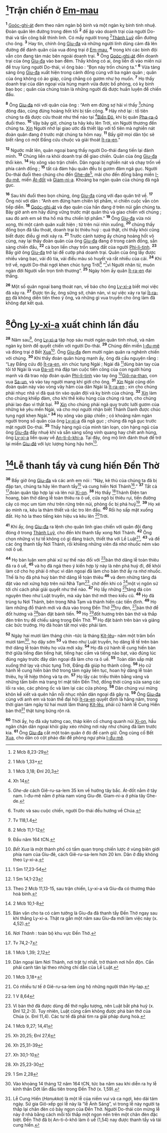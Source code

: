 # [^1@-73221095-0628-4cad-864f-65bf62596fa1]Trận chiến ở [Em-mau]()
<sup><b>1</b></sup> [Goóc-ghi-át]() đem theo năm ngàn bộ binh và một ngàn kỵ binh tinh nhuệ. Đoàn quân lên đường trong đêm tối <sup><b>2</b></sup> để ập vào doanh trại của người Do-thái và tấn công bất thình lình. Có mấy người trong [^2@-73221095-0628-4cad-864f-65bf62596fa1][Thành Luỹ]() dẫn đường cho ông. <sup><b>3</b></sup> Hay tin, chính ông [Giu-đa]() và những người lính dũng cảm đã lên đường để đánh quân của vua đóng trại ở [Em-mau](), <sup><b>4</b></sup> trong khi các binh đội vẫn còn đang tản mác bên ngoài doanh trại. <sup><b>5</b></sup> Ông [Goóc-ghi-át]() đến doanh trại của ông [Giu-đa]() vào ban đêm. Thấy không có ai, ông liền đi vào miền núi để truy lùng người Do-thái, vì ông bảo : “Bọn này trốn chúng ta.” <sup><b>6</b></sup> Vừa tảng sáng ông [Giu-đa]() xuất hiện trong cánh đồng cùng với ba ngàn quân ; quân của ông không có áo giáp, cũng chẳng có gươm như họ muốn. <sup><b>7</b></sup> Họ thấy doanh trại của dân ngoại vừa hùng mạnh vừa được bố phòng, có kỵ binh bao bọc ; quân của chúng toàn là những người đã được huấn luyện để chiến đấu.

<sup><b>8</b></sup> Ông [Giu-đa]() nói với quân của ông : “Anh em đừng sợ hãi vì thấy [^3@-73221095-0628-4cad-864f-65bf62596fa1]chúng đông đảo, cũng đừng hoảng hốt khi bị tấn công. <sup><b>9</b></sup> Hãy nhớ lại : tổ tiên chúng ta đã được cứu thoát như thế nào tại [^4@-73221095-0628-4cad-864f-65bf62596fa1][Biển Đỏ](), khi bị quân [Pha-ra-ô]() đuổi theo. <sup><b>10</b></sup> Vậy bây giờ, chúng ta hãy kêu lên Trời, xin Người thương đến chúng ta. [Xin]() Người nhớ lại giao ước đã thiết lập với tổ tiên mà nghiền nát đoàn quân đang ở trước mặt chúng ta hôm nay. <sup><b>11</b></sup> Bấy giờ mọi dân tộc sẽ biết rằng có một Đấng cứu chuộc và giải thoát [Ít-ra-en]().”

<sup><b>12</b></sup> Ngước mắt lên, quân ngoại bang thấy người Do-thái đang tiến lại đánh mình. <sup><b>13</b></sup> Chúng liền ra khỏi doanh trại để giao chiến. Quân của ông [Giu-đa]() thổi kèn. <sup><b>14</b></sup> Họ xông vào trận chiến. Dân ngoại bị nghiền nát và chạy trốn về phía cánh đồng ; <sup><b>15</b></sup> tất cả đám hậu quân đều bị gươm đâm ngã gục. Người Do-thái đuổi theo chúng cho đến [Ghe-de]()[^1-73221095-0628-4cad-864f-65bf62596fa1], mãi cho đến đồng bằng miền [I-đu-mê](), miền [Át-đốt]() và [Giam-ni-a](). Khoảng ba ngàn quân của chúng đã ngã gục.

<sup><b>16</b></sup> Sau khi đuổi theo bọn chúng, ông [Giu-đa]() cùng với đạo quân trở về. <sup><b>17</b></sup> Ông nói với dân : “Anh em đừng ham chiến lợi phẩm, vì chiến cuộc vẫn còn tiếp diễn. <sup><b>18</b></sup> [Goóc-ghi-át]() và đạo quân của hắn đang ở trên núi gần chúng ta. Bây giờ anh em hãy đứng vững trước mặt quân thù và giao chiến với chúng ; sau đó anh em sẽ tha hồ mà thu chiến lợi phẩm.” <sup><b>19</b></sup> Ông [Giu-đa]() vừa nói xong, thì một cánh quân xuất hiện ; từ trên núi nhìn xuống, <sup><b>20</b></sup> chúng thấy đồng bọn đã tẩu thoát, doanh trại bị thiêu huỷ : quả thật, chỉ thấy khói cũng biết được điều gì mới xảy ra. <sup><b>21</b></sup> Trước cảnh tượng ấy chúng hoảng hốt vô cùng, nay lại thấy đoàn quân của ông [Giu-đa]() đang ở trong cánh đồng, sẵn sàng chiến đấu, <sup><b>22</b></sup> cả bọn liền chạy trốn sang đất của người [Phi-li-tinh](). <sup><b>23</b></sup> Bấy giờ ông [Giu-đa]() trở lại để cướp phá doanh trại. Quân của ông lấy được nhiều vàng bạc, vải đỏ tía, vải điều màu sò huyết và rất nhiều của cải. <sup><b>24</b></sup> Khi trở về, người Do-thái ngợi khen chúc tụng Trời[^2-73221095-0628-4cad-864f-65bf62596fa1] “[^5@-73221095-0628-4cad-864f-65bf62596fa1]vì Người nhân từ, muôn ngàn đời Người vẫn trọn tình thương”. <sup><b>25</b></sup> Ngày hôm ấy quân [Ít-ra-en]() đại thắng.

<sup><b>26</b></sup> Một số quân ngoại bang thoát nạn, về báo cho ông [Ly-xi-a]() biết mọi việc đã xảy ra. <sup><b>27</b></sup> Được tin ấy, ông sững sờ, chán nản, vì sự việc xảy ra tại [Ít-ra-en]() đã không diễn tiến theo ý ông, và những gì vua truyền cho ông làm đã không đạt kết quả.


# [^6@-73221095-0628-4cad-864f-65bf62596fa1]Ông [Ly-xi-a]() xuất chinh lần đầu
<sup><b>28</b></sup> Năm sau[^3-73221095-0628-4cad-864f-65bf62596fa1], ông [Ly-xi-a]() tập họp sáu mươi ngàn quân tinh nhuệ, và năm ngàn kỵ binh để quyết chiến với người Do-thái. <sup><b>29</b></sup> Chúng đến miền [I-đu-mê]() và đóng trại ở Bết [Xua]()[^4-73221095-0628-4cad-864f-65bf62596fa1]. Ông [Giu-đa]() đem mười ngàn quân ra nghênh chiến với chúng. <sup><b>30</b></sup> Khi thấy đoàn quân hùng mạnh ấy, ông đã cầu nguyện rằng : “Lạy Đấng cứu độ [Ít-ra-en](), xin chúc tụng Ngài ; Ngài đã [^7@-73221095-0628-4cad-864f-65bf62596fa1]dùng bàn tay của tôi tớ Ngài là vua [Đa-vít]() mà đập tan cuộc tiến công của con người hùng mạnh và đã trao nộp đoàn quân [Phi-li-tinh]() vào tay ông [^8@-73221095-0628-4cad-864f-65bf62596fa1][Giô-na-than](), con vua [Sa-un](), và vào tay người mang khí giới cho ông. <sup><b>31</b></sup> [Xin]() Ngài cũng dồn đoàn quân này vào vòng vây hãm của dân Ngài là [Ít-ra-en]() ; xin cho chúng phải nhục nhã vì đã quá tin vào quân đội và kỵ binh của chúng. <sup><b>32</b></sup> [Xin]() làm cho chúng khiếp đảm, cho khí thế kiêu hùng của chúng rã tan, cho chúng phải lao đao vì thất bại. <sup><b>33</b></sup> [Xin]() cho chúng phải ngã quỵ trước lưỡi gươm của những kẻ yêu mến Ngài, và cho mọi người nhận biết Thánh Danh được chúc tụng ngợi khen Ngài.” <sup><b>34</b></sup> Họ xông vào giáp chiến ; có khoảng năm ngàn người trong số quân của ông [Ly-xi-a]() đã ngã gục ; chúng đã ngã gục trước mặt người Do-thái. <sup><b>35</b></sup> Thấy hàng ngũ của mình tán loạn, còn hàng ngũ của ông [Giu-đa]() đầy nhuệ khí và sẵn sàng sống vinh quang hay chết anh hùng, ông [Ly-xi-a]() liền quay về [An-ti-ô-khi-a](). Tại đây, ông mộ lính đánh thuê để trở lại miền [Giu-đê]() với lực lượng hùng hậu hơn[^5-73221095-0628-4cad-864f-65bf62596fa1].


# [^9@-73221095-0628-4cad-864f-65bf62596fa1]Lễ thanh tẩy và cung hiến Đền Thờ
<sup><b>36</b></sup> Bấy giờ ông [Giu-đa]() và các anh em nói : “Này, kẻ thù của chúng ta đã bị đập tan, chúng ta hãy lên thanh tẩy[^6-73221095-0628-4cad-864f-65bf62596fa1] và cung hiến Nơi Thánh[^7-73221095-0628-4cad-864f-65bf62596fa1].” <sup><b>37</b></sup> Tất cả [^10@-73221095-0628-4cad-864f-65bf62596fa1]đoàn quân tập hợp lại và lên núi [Xi-on](). <sup><b>38</b></sup> Họ thấy [^11@-73221095-0628-4cad-864f-65bf62596fa1]Thánh Điện tan hoang, bàn thờ dâng lễ toàn thiêu ra ô uế, cửa ngõ bị thiêu rụi, tiền đường cây cỏ mọc um tùm như trên rừng trên núi, phòng ốc bị phá huỷ[^8-73221095-0628-4cad-864f-65bf62596fa1]. <sup><b>39</b></sup> Họ xé áo mình ra, kêu la thảm thiết và rắc tro lên đầu. <sup><b>40</b></sup> Rồi họ sấp mặt xuống đất. Họ hò la theo tiếng kèn hiệu và kêu lên [^12@-73221095-0628-4cad-864f-65bf62596fa1]Trời.

<sup><b>41</b></sup> Khi ấy, ông [Giu-đa]() ra lệnh cho quân lính giao chiến với quân đội đang đóng ở trong [Thành Luỹ](), cho đến khi thanh tẩy xong Nơi Thánh. <sup><b>42</b></sup> Ông chọn những vị tư tế không có gì đáng trách, thiết tha với Lề Luật[^9-73221095-0628-4cad-864f-65bf62596fa1], <sup><b>43</b></sup> và để các ông thanh tẩy Nơi Thánh, rồi khiêng những viên đá nhơ nhuốc ném vào nơi ô uế.

<sup><b>44</b></sup> Họ bàn luận xem phải xử sự thế nào đối với [^13@-73221095-0628-4cad-864f-65bf62596fa1]bàn thờ dâng lễ toàn thiêu đã ra ô uế, <sup><b>45</b></sup> và họ đã ngả theo ý kiến hợp lý này là nên phá huỷ đi, để khỏi làm cớ cho họ phải ô nhục vì dân ngoại đã làm cho bàn thờ ấy ra nhơ nhuốc. Thế là họ đã phá huỷ bàn thờ dâng lễ toàn thiêu <sup><b>46</b></sup> và đem những tảng đá đặt vào nơi xứng hợp trên núi Nhà Tạm[^10-73221095-0628-4cad-864f-65bf62596fa1], chờ đến khi có [^14@-73221095-0628-4cad-864f-65bf62596fa1]một vị ngôn sứ tới chỉ cách phải giải quyết như thế nào. <sup><b>47</b></sup> Họ lấy những [^15@-73221095-0628-4cad-864f-65bf62596fa1]tảng đá còn nguyên theo như Luật truyền, mà xây bàn thờ mới theo kiểu cũ. <sup><b>48</b></sup> Họ đã trùng tu Nơi Thánh, bên trong Nhà Tạm và thánh hiến các tiền đình. <sup><b>49</b></sup> Họ làm những đồ thánh mới và đưa vào trong Đền Thờ [^16@-73221095-0628-4cad-864f-65bf62596fa1]trụ đèn, [^17@-73221095-0628-4cad-864f-65bf62596fa1]bàn thờ để đốt hương và [^18@-73221095-0628-4cad-864f-65bf62596fa1]bàn đặt bánh tiến. <sup><b>50</b></sup> Họ [^19@-73221095-0628-4cad-864f-65bf62596fa1]đốt hương trên bàn thờ và thắp đèn trên trụ để chiếu sáng trong Đền Thờ. <sup><b>51</b></sup> Họ đặt bánh trên bàn và giăng các bức trướng. Họ đã hoàn tất mọi việc phải làm.

<sup><b>52</b></sup> Ngày hai mươi lăm tháng chín –tức là tháng [Kít-lêu]()– năm một trăm bốn mươi tám[^11-73221095-0628-4cad-864f-65bf62596fa1], họ dậy sớm <sup><b>53</b></sup> và theo như Luật truyền, họ dâng lễ tế trên bàn thờ dâng lễ toàn thiêu họ vừa mới xây. <sup><b>54</b></sup> Họ đã cử hành lễ cung hiến bàn thờ giữa tiếng đàn tiếng hát, tiếng hạc cầm và tiếng não bạt, vào đúng lúc đúng ngày trước đây dân ngoại đã làm cho ra ô uế. <sup><b>55</b></sup> Toàn dân sấp mặt xuống thờ lạy và chúc tụng Trời, Đấng đã giúp họ thành công. <sup><b>56</b></sup> Họ cử hành lễ cung hiến bàn thờ trong tám ngày liên tục, hoan hỷ dâng lễ toàn thiêu, hy lễ hiệp thông và tạ ơn. <sup><b>57</b></sup> Họ lấy các triều thiên bằng vàng và những tấm biển mà trang trí mặt tiền Đền Thờ, đồng thời cũng sửa sang các lối ra vào, các phòng ốc và làm lại các cửa phòng. <sup><b>58</b></sup> Dân chúng vui mừng khôn kể xiết và quên hẳn nỗi nhục nhằn dân ngoại đã gây ra. <sup><b>59</b></sup> Ông [Giu-đa]() cùng với anh em và toàn thể đại hội [Ít-ra-en]() quyết định là hằng năm, trong thời gian tám ngày từ hai mươi lăm tháng [Kít-lêu](), phải cử hành lễ Cung Hiến bàn thờ[^12-73221095-0628-4cad-864f-65bf62596fa1] thật tưng bừng rộn rã.

<sup><b>60</b></sup> Thời ấy, họ đã xây tường cao, tháp kiên cố chung quanh núi [Xi-on](), hầu ngăn chặn dân ngoại khỏi giày xéo những nơi này như chúng đã làm trước kia. <sup><b>61</b></sup> Ông [Giu-đa]() cắt một toán quân ở đó để canh giữ. Ông củng cố Bết [Xua](), cho dân có cột pháo đài để phòng ngự phía [I-đu-mê]().

[^1-73221095-0628-4cad-864f-65bf62596fa1]: *Ghe-de* cách Giê-ru-sa-lem 35 km về hướng tây bắc. Át-đốt nằm ở tây nam. I-đu-mê nằm ở phía nam vùng Giu-đê. Giam-ni-a ở phía tây Ghe-de.
[^2-73221095-0628-4cad-864f-65bf62596fa1]: Trước và sau cuộc chiến, người Do-thái đều hướng về Chúa.
[^3-73221095-0628-4cad-864f-65bf62596fa1]: Đầu năm 164 tCN.
[^4-73221095-0628-4cad-864f-65bf62596fa1]: *Bết Xua* là một thành phố có tầm quan trọng chiến lược ở vùng biên giới phía nam của Giu-đê, cách Giê-ru-sa-lem hơn 20 km. Dân ở đây không theo Ly-xi-a.
[^5-73221095-0628-4cad-864f-65bf62596fa1]: Theo 2 Mcb 11,13-15, sau trận chiến, Ly-xi-a và Giu-đa có thương thảo hoà bình.
[^6-73221095-0628-4cad-864f-65bf62596fa1]: Bản văn cho ta có cảm tưởng là Giu-đa đã thanh tẩy Đền Thờ ngay sau khi thắng Ly-xi-a. Thật ra gần một năm sau Giu-đa mới làm việc này (x. 4,52).
[^7-73221095-0628-4cad-864f-65bf62596fa1]: *Nơi Thánh* : toàn bộ khu vực Đền Thờ.
[^8-73221095-0628-4cad-864f-65bf62596fa1]: Dân ngoại làm Nơi Thánh, nơi trật tự nhất, trở thành nơi hỗn độn. Cần phải canh tân lại theo những chỉ dẫn của Lề Luật.
[^9-73221095-0628-4cad-864f-65bf62596fa1]: Có nhiều tư tế ở Giê-ru-sa-lem ủng hộ những người thân Hy-lạp.
[^10-73221095-0628-4cad-864f-65bf62596fa1]: Vì bàn thờ đã được dùng để thờ ngẫu tượng, nên Luật bắt phá huỷ (x. Đnl 12,2-3). Tuy nhiên, Luật cũng cấm không được phá bàn thờ của Chúa (x. Đnl 11,4). Các tư tế đã phải tìm ra giải pháp dung hoà.
[^11-73221095-0628-4cad-864f-65bf62596fa1]: Vào khoảng 14 tháng 12 năm 164 tCN, tức ba năm sau khi diễn ra hy lễ kính thần Dớt lần đầu tiên trong Đền Thờ (x. 1,59).
[^12-73221095-0628-4cad-864f-65bf62596fa1]: Lễ Cung Hiến (*Hanukka*) là một lễ của niềm vui và ca ngợi, kéo dài tám ngày. Sử gia Giô-xếp gọi lễ này là “lễ Ánh Sáng”, vì trong lễ này người ta thắp lại chân đèn có bảy ngọn của Đền Thờ. Người Do-thái còn mừng lễ này ở nhà bằng cách mỗi tối thắp một ngọn nến trên một chân đèn đặc biệt. Đền Thờ đã bị An-ti-ô-khô làm ô uế (1,54) nay được thanh tẩy và tái cung hiến.
[^1@-73221095-0628-4cad-864f-65bf62596fa1]: 2 Mcb 8,23-29
[^2@-73221095-0628-4cad-864f-65bf62596fa1]: 1 Mcb 1,33+
[^3@-73221095-0628-4cad-864f-65bf62596fa1]: 1 Mcb 3,18; Đnl 20,3
[^4@-73221095-0628-4cad-864f-65bf62596fa1]: Xh 14
[^5@-73221095-0628-4cad-864f-65bf62596fa1]: Tv 118,1.4
[^6@-73221095-0628-4cad-864f-65bf62596fa1]: 2 Mcb 11,1-12
[^7@-73221095-0628-4cad-864f-65bf62596fa1]: 1 Sm 17,23-54
[^8@-73221095-0628-4cad-864f-65bf62596fa1]: 1 Sm 14,1-23
[^9@-73221095-0628-4cad-864f-65bf62596fa1]: 2 Mcb 10,1-8
[^10@-73221095-0628-4cad-864f-65bf62596fa1]: Tv 74,2-7
[^11@-73221095-0628-4cad-864f-65bf62596fa1]: 1 Mcb 1,39; 2,12
[^12@-73221095-0628-4cad-864f-65bf62596fa1]: 1 Mcb 3,18+
[^13@-73221095-0628-4cad-864f-65bf62596fa1]: 1 V 8,64
[^14@-73221095-0628-4cad-864f-65bf62596fa1]: 1 Mcb 9,27; 14,41
[^15@-73221095-0628-4cad-864f-65bf62596fa1]: Xh 20,25; Đnl 27,6
[^16@-73221095-0628-4cad-864f-65bf62596fa1]: Xh 25,31-39
[^17@-73221095-0628-4cad-864f-65bf62596fa1]: Xh 30,1-10
[^18@-73221095-0628-4cad-864f-65bf62596fa1]: Xh 25,23-30
[^19@-73221095-0628-4cad-864f-65bf62596fa1]: 1 Sm 2,28